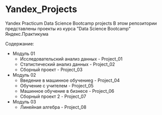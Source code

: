 # Yandex_Projects
Yandex Practicum Data Science Bootcamp projects
В этом репозитории представлены проекты из курса "Data Science Bootcamp" Яндекс.Практикума

Содержание:
- Модуль 01
  - Исследовательский анализ данных - Project_01
  - Статистический анализ данных - Project_02
  - Сборный проект - Project_03
- Модуль 02
  - Введение в машинное обучениеg - Project_04
  - Обучение с учителем - Project_05
  - Машинное обучение в бизнесе - Project_06
  - Сборный проект 2 - Project_07
- Модуль 03
  - Линейная алгебра - Project_08
